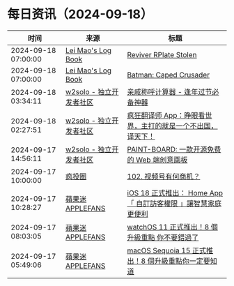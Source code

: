 ﻿# 每日资讯（2024-09-18）

|时间|来源|标题|
|---|---|---|
|2024-09-18 07:00:00|[Lei Mao's Log Book](https://leimao.github.io/atom.xml)|[Reviver RPlate Stolen](https://leimao.github.io/blog/Reviver-RPlate-Stolen/)|
|2024-09-18 07:00:00|[Lei Mao's Log Book](https://leimao.github.io/atom.xml)|[Batman: Caped Crusader](https://leimao.github.io/essay/Batman-Caped-Crusader/)|
|2024-09-18 03:34:11|[w2solo - 独立开发者社区](https://w2solo.com/topics/feed)|[亲戚称呼计算器 - 逢年过节必备神器](https://w2solo.com/topics/5041)|
|2024-09-18 02:27:51|[w2solo - 独立开发者社区](https://w2solo.com/topics/feed)|[疯狂翻译师 App：睁眼看世界，主打的就是一个不出国，译天下！](https://w2solo.com/topics/5040)|
|2024-09-17 14:56:11|[w2solo - 独立开发者社区](https://w2solo.com/topics/feed)|[PAINT-BOARD: 一款开源免费的 Web 端创意画板](https://w2solo.com/topics/5039)|
|2024-09-17 10:00:00|[疯投圈](https://crazy.capital/feed)|[102. 视频号有何商机？](https://crazy.capital/102)|
|2024-09-17 10:28:27|[蘋果迷 APPLEFANS](https://applefans.today/feed/)|[iOS 18 正式推出： Home App 「 自訂訪客權限 」讓智慧家庭更便利](https://applefans.today/2024-09-ios18-home-guest-setting/)|
|2024-09-17 08:03:05|[蘋果迷 APPLEFANS](https://applefans.today/feed/)|[watchOS 11 正式推出！8 個升級重點 你不要錯過了](https://applefans.today/watchos-11/)|
|2024-09-17 05:49:06|[蘋果迷 APPLEFANS](https://applefans.today/feed/)|[macOS Sequoia 15 正式推出！8 個升級重點你一定要知道](https://applefans.today/macos-sequoia-15/)|

